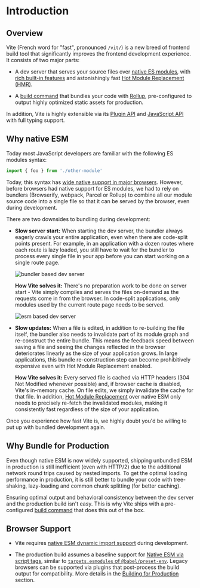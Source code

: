 # Introduction

## Overview

Vite (French word for "fast", pronounced `/vit/`) is a new breed of frontend build tool that significantly improves the frontend development experience. It consists of two major parts:

- A dev server that serves your source files over [native ES modules](https://developer.mozilla.org/en-US/docs/Web/JavaScript/Guide/Modules), with [rich built-in features](./features) and astonishingly fast [Hot Module Replacement (HMR)](./features#hot-module-replacement).

- A [build command](./build) that bundles your code with [Rollup](https://rollupjs.org), pre-configured to output highly optimized static assets for production.

In addition, Vite is highly extensible via its [Plugin API](./api-plugin) and [JavaScript API](./api-javascript) with full typing support.

## Why native ESM

Today most JavaScript developers are familiar with the following ES modules syntax:

```js
import { foo } from './other-module'
```

Today, this syntax has [wide native support in major browsers](https://caniuse.com/es6-module). However, before browsers had native support for ES modules, we had to rely on bundlers (Browserify, webpack, Parcel or Rollup) to combine all our module source code into a single file so that it can be served by the browser, even during development.

There are two downsides to bundling during development:

- **Slow server start:** When starting the dev server, the bundler always eagerly crawls your entire application, even when there are code-split points present. For example, in an application with a dozen routes where each route is lazy loaded, you still have to wait for the bundler to process every single file in your app before you can start working on a single route page.

  ![bundler based dev server](/images/bundler.png)

  **How Vite solves it:** There's no preparation work to be done on server start - Vite simply compiles and serves the files on-demand as the requests come in from the browser. In code-split applications, only modules used by the current route page needs to be served.

  ![esm based dev server](/images/esm.png)

- **Slow updates:** When a file is edited, in addition to re-building the file itself, the bundler also needs to invalidate part of its module graph and re-construct the entire bundle. This means the feedback speed between saving a file and seeing the changes reflected in the browser deteriorates linearly as the size of your application grows. In large applications, this bundle re-construction step can become prohibitively expensive even with Hot Module Replacement enabled.

  **How Vite solves it:** Every served file is cached via HTTP headers (304 Not Modified whenever possible) and, if browser cache is disabled, Vite's in-memory cache. On file edits, we simply invalidate the cache for that file. In addition, [Hot Module Replacement](./features#hot-module-replacement) over native ESM only needs to precisely re-fetch the invalidated modules, making it consistently fast regardless of the size of your application.

Once you experience how fast Vite is, we highly doubt you'd be willing to put up with bundled development again.

## Why Bundle for Production

Even though native ESM is now widely supported, shipping unbundled ESM in production is still inefficient (even with HTTP/2) due to the additional network round trips caused by nested imports. To get the optimal loading performance in production, it is still better to bundle your code with tree-shaking, lazy-loading and common chunk splitting (for better caching).

Ensuring optimal output and behavioral consistency between the dev server and the production build isn't easy. This is why Vite ships with a pre-configured [build command](./build) that does this out of the box.

## Browser Support

- Vite requires [native ESM dynamic import support](https://caniuse.com/es6-module-dynamic-import) during development.

- The production build assumes a baseline support for [Native ESM via script tags](https://caniuse.com/es6-module), similar to [`targets.esmodules` of `@babel/preset-env`](https://babeljs.io/docs/en/babel-preset-env#targetsesmodules). Legacy browsers can be supported via plugins that post-process the build output for compatibility. More details in the [Building for Production](./build) section.
